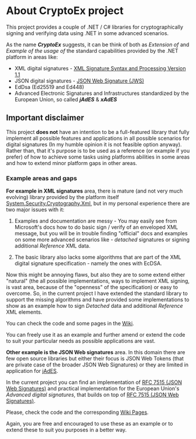 # About CryptoEx project

This project provides a couple of .NET / C# libraries for cryptographically signing and
verifying data using .NET in some advanced scenarios.

As the name ***CryptoEx*** suggests, it can be think of both as *Extension of* and
*Example of the usage of* the standard capabilities provided by the .NET platform in areas like:

- XML digital signatures - [XML Signature Syntax and Processing Version 1.1](https://www.w3.org/TR/xmldsig-core/)
- JSON digital signatures - [JSON Web Signature (JWS)](https://www.rfc-editor.org/rfc/rfc7515)
- EdDsa (Ed25519 and Ed448)
- Advanced Electronic Signatures and Infrastructures standardized by the European Union,
  so called ***jAdES*** & ***xAdES*** 

## Important disclaimer

This project **does not** have an intention to be a full-featured library that fully implement
all possible features and applications in all possible scenarios for digital signatures
(In my humble opinion it is not feasible option anyway). Rather than, that it's purpose is to be
used as a reference (or example if you prefer) of how to achieve some tasks using platforms
abilities in some areas and how to extend minor platform gaps in other areas.

### Example areas and gaps 

**For example in XML signatures** area, there is mature (and not very much evolving) library
provided by the platform itself [System.Security.Cryptography.Xml](https://www.nuget.org/packages/System.Security.Cryptography.Xml/),
but in my personal experience there are two major issues with it:

1. Examples and documentation are messy - You may easily see from Microsoft's docs how to do
   basic sign / verify of an enveloped XML message, but you will be in trouble finding "official"
   docs and examples on some more advanced scenarios like - *detached* signatures or signing 
   additional *Reference* XML data.

2. The basic library also lacks some algorithms that are part of the XML digital signature
   specification - namely the ones with EcDSA.

Now this might be annoying flaws, but also they are to some extend either "natural" (the all possible
implementations, ways to implement XML signing, is vast area, because of the "openness" of the
specification) or easy to overcome. So, in the current project I have extended the standard
library to support the missing algorithms and have provided some implementations to show 
as an example how to sign *Detached* data and additional *Reference* XML elements.

You can check the code and some pages in the [Wiki](https://github.com/agyonov/CryptoEx/wiki).

You can freely use it as an example and further amend or extend the code to suit your particular
needs as possible applications are vast.

**Other example is the JSON Web signatures** area. In this domain there are few open source
libraries but either their focus is JSON Web Tokens (that are private case of the broader JSON
Web Signatures) or they are limited in application for [jAdES](https://www.etsi.org/deliver/etsi_ts/119100_119199/11918201/01.01.01_60/ts_11918201v010101p.pdf).

In the current project you can find an implementation of [RFC 7515 (JSON Web Signatures)](https://www.rfc-editor.org/rfc/rfc7515.html)
and practical implementation for the European Union's *Advanced digital signatures*, that builds
on top of [RFC 7515 (JSON Web Signatures)](https://www.rfc-editor.org/rfc/rfc7515.html).

Please, check the code and the corresponding [Wiki Pages](https://github.com/agyonov/CryptoEx/wiki).

Again, you are free and encouraged to use these as an example or to extend these to suit you
purposes in a better way.
